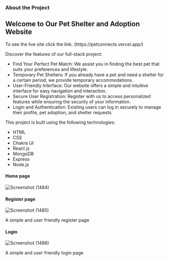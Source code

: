 

<h3>About the Project</h3>
<div class="about-section">
    <h2>Welcome to Our Pet Shelter and Adoption Website</h2>
    To see the live site click the link.
  (https://petconnects.vercel.app/)
    <p>Discover the features of our full-stack project:</p>
    <ul>
        <li>Find Your Perfect Pet Match: We assist you in finding the best pet that suits your preferences and lifestyle.</li>
        <li>Temporary Pet Shelters: If you already have a pet and need a shelter for a certain period, we provide temporary accommodations.</li>
        <li>User-Friendly Interface: Our website offers a simple and intuitive interface for easy navigation and interaction.</li>
        <li>Secure User Registration: Register with us to access personalized features while ensuring the security of your information.</li>
        <li>Login and Authentication: Existing users can log in securely to manage their profile, pet adoption, and shelter requests.</li>
    </ul>

   <p>This project is built using the following technologies:</p>
    <ul>
        <li>HTML</li>
        <li>CSS</li>
        <li>Chakra UI</li>
        <li>React js</li>
        <li>MongoDB</li>
        <li>Express</li>
        <li>Node.js</li>
    </ul>
</div>



<h4>Home page</h4>

![Screenshot (1484)](https://github.com/lokendra0905/loud-weight-1875/assets/111503473/4a2bc796-cef3-45d0-b261-8a427f02c0f5)

<h4>Register page</h4>

![Screenshot (1485)](https://github.com/lokendra0905/loud-weight-1875/assets/111503473/87440613-ba56-4ee0-965c-28e4d16c4a02)


<p>A simple and user friendly register page</p>
<h4>Login</h4>

![Screenshot (1486)](https://github.com/lokendra0905/loud-weight-1875/assets/111503473/87440613-ba56-4ee0-965c-28e4d16c4a02)


<p>A simple and user friendly login page</p>

